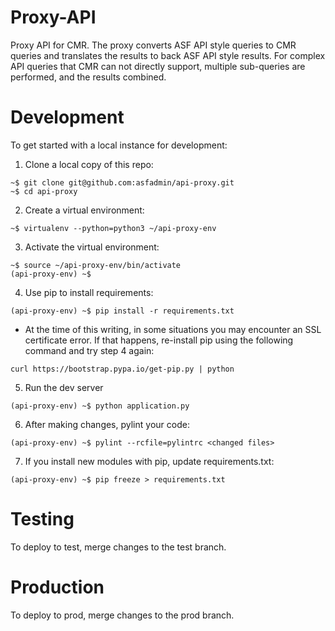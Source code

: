 # Proxy-API
Proxy API for CMR. The proxy converts ASF API style queries to CMR queries and translates the results to back ASF API style results. For complex API queries that CMR can not directly support, multiple sub-queries are performed, and the results combined.

# Development
To get started with a local instance for development:

1. Clone a local copy of this repo:
```
~$ git clone git@github.com:asfadmin/api-proxy.git
~$ cd api-proxy
```

2. Create a virtual environment:
```
~$ virtualenv --python=python3 ~/api-proxy-env
```

3. Activate the virtual environment:
```
~$ source ~/api-proxy-env/bin/activate
(api-proxy-env) ~$
```

4. Use pip to install requirements:
```
(api-proxy-env) ~$ pip install -r requirements.txt
```

  - At the time of this writing, in some situations you may encounter an SSL certificate error. If that happens, re-install pip using the following command and try step 4 again:
  ```
  curl https://bootstrap.pypa.io/get-pip.py | python
  ```

5. Run the dev server
```
(api-proxy-env) ~$ python application.py
```

6. After making changes, pylint your code:
```
(api-proxy-env) ~$ pylint --rcfile=pylintrc <changed files>
```

7. If you install new modules with pip, update requirements.txt:
```
(api-proxy-env) ~$ pip freeze > requirements.txt
```

# Testing
To deploy to test, merge changes to the test branch.

# Production
To deploy to prod, merge changes to the prod branch.
